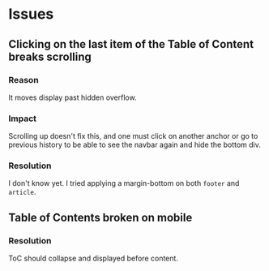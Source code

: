 # Issues

## Clicking on the last item of the Table of Content breaks scrolling
### Reason
It moves display past hidden overflow.

### Impact
Scrolling up doesn't fix this, and one must click on another anchor or go to previous history to be able to see the navbar again and hide the bottom div.

### Resolution
I don't know yet. I tried applying a margin-bottom on both `footer` and `article`.

## Table of Contents broken on mobile
### Resolution
ToC should collapse and displayed before content.
